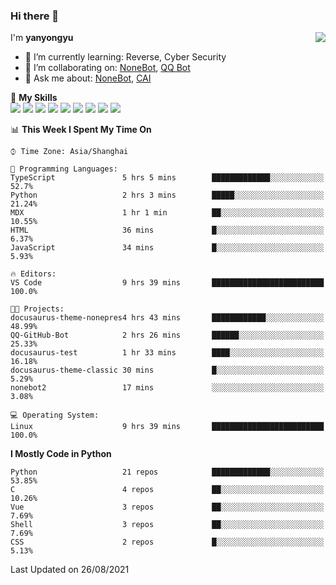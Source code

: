 ### Hi there 👋

<a href="#">
  <img align="right" src="https://github-readme-stats.vercel.app/api?username=yanyongyu&count_private=true&show_icons=true&bg_color=15,f2f7fd,E0EAFC" />
</a>

I'm **yanyongyu**

- 🌱 I’m currently learning: Reverse, Cyber Security
- 👯 I’m collaborating on: [NoneBot](https://github.com/nonebot), [QQ Bot](https://github.com/Mrs4s/go-cqhttp)
- 💬 Ask me about: [NoneBot](https://github.com/nonebot), [CAI](https://github.com/cscs181/CAI)

🌟 **My Skills**  
![](https://img.shields.io/badge/-Python-3e74a2?style=flat-square&logo=Python&logoColor=fff)
![](https://img.shields.io/badge/-Node.js-339933?style=flat-square&logo=Node.js&logoColor=fff)
![](https://img.shields.io/badge/-Vue-4fc08d?style=flat-square&logo=Vue.js&logoColor=fff)
![](https://img.shields.io/badge/-React-2d98ce?style=flat-square&logo=React&logoColor=fff)
![](https://img.shields.io/badge/-Docker-2496ED?style=flat-square&logo=Docker&logoColor=fff)
![](https://img.shields.io/badge/-Linux-000000?style=flat-square&logo=Linux&logoColor=fff)
![](https://img.shields.io/badge/-MySQL-4479A1?style=flat-square&logo=MySQL&logoColor=fff)
![](https://img.shields.io/badge/-Redis-DC382D?style=flat-square&logo=Redis&logoColor=fff)
![](https://img.shields.io/badge/-MongoDB-47A248?style=flat-square&logo=MongoDB&logoColor=fff)

<!--START_SECTION:waka-->
📊 **This Week I Spent My Time On** 

```text
⌚︎ Time Zone: Asia/Shanghai

💬 Programming Languages: 
TypeScript               5 hrs 5 mins        █████████████░░░░░░░░░░░░   52.7% 
Python                   2 hrs 3 mins        █████░░░░░░░░░░░░░░░░░░░░   21.24% 
MDX                      1 hr 1 min          ██░░░░░░░░░░░░░░░░░░░░░░░   10.55% 
HTML                     36 mins             █░░░░░░░░░░░░░░░░░░░░░░░░   6.37% 
JavaScript               34 mins             █░░░░░░░░░░░░░░░░░░░░░░░░   5.93%

🔥 Editors: 
VS Code                  9 hrs 39 mins       █████████████████████████   100.0%

🐱‍💻 Projects: 
docusaurus-theme-nonepres4 hrs 43 mins       ████████████░░░░░░░░░░░░░   48.99% 
QQ-GitHub-Bot            2 hrs 26 mins       ██████░░░░░░░░░░░░░░░░░░░   25.33% 
docusaurus-test          1 hr 33 mins        ████░░░░░░░░░░░░░░░░░░░░░   16.18% 
docusaurus-theme-classic 30 mins             █░░░░░░░░░░░░░░░░░░░░░░░░   5.29% 
nonebot2                 17 mins             ░░░░░░░░░░░░░░░░░░░░░░░░░   3.08%

💻 Operating System: 
Linux                    9 hrs 39 mins       █████████████████████████   100.0%

```

**I Mostly Code in Python** 

```text
Python                   21 repos            █████████████░░░░░░░░░░░░   53.85% 
C                        4 repos             ██░░░░░░░░░░░░░░░░░░░░░░░   10.26% 
Vue                      3 repos             ██░░░░░░░░░░░░░░░░░░░░░░░   7.69% 
Shell                    3 repos             ██░░░░░░░░░░░░░░░░░░░░░░░   7.69% 
CSS                      2 repos             █░░░░░░░░░░░░░░░░░░░░░░░░   5.13%

```



 Last Updated on 26/08/2021
<!--END_SECTION:waka-->

